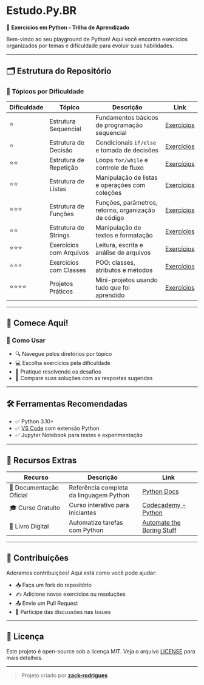 # Estudo.Py.BR
🐍 **Exercícios em Python - Trilha de Aprendizado**

Bem-vindo ao seu playground de Python! Aqui você encontra exercícios organizados por temas e dificuldade para evoluir suas habilidades.

---

## 🗂️ Estrutura do Repositório

### 📌 Tópicos por Dificuldade

| Dificuldade | Tópico                   | Descrição                                                       | Link                                                                 |
|-------------|--------------------------|------------------------------------------------------------------|----------------------------------------------------------------------|
| ⭐️          | Estrutura Sequencial     | Fundamentos básicos de programação sequencial                   | [Exercícios](./Estrutura%20Sequencial/exercicios.md)                |
| ⭐️          | Estrutura de Decisão     | Condicionais `if/else` e tomada de decisões                     | [Exercícios](./Estrutura%20De%20Decisão/exercicios.md)              |
| ⭐️⭐️        | Estrutura de Repetição   | Loops `for/while` e controle de fluxo                           | [Exercícios](./Estrutura%20De%20Repetição/exercicios.md)            |
| ⭐️⭐️        | Estrutura de Listas      | Manipulação de listas e operações com coleções                  | [Exercícios](./Estrutura%20De%20Listas/exercicios.md)               |
| ⭐️⭐️⭐️      | Estrutura de Funções     | Funções, parâmetros, retorno, organização de código             | [Exercícios](./Estrutura%20De%20Funções/exercicios.md)              |
| ⭐️⭐️        | Estrutura de Strings     | Manipulação de textos e formatação                              | [Exercícios](./Estrutura%20De%20Strings/exercicios.md)              |
| ⭐️⭐️⭐️      | Exercícios com Arquivos  | Leitura, escrita e análise de arquivos                          | [Exercícios](./Estrutura%20De%20Arquivos/exercicios.md)             |
| ⭐️⭐️⭐️      | Exercícios com Classes   | POO: classes, atributos e métodos                               | [Exercícios](./Estrutura%20De%20Classes/exercicios.md)              |
| ⭐️⭐️⭐️⭐️    | Projetos Práticos        | Mini-projetos usando tudo que foi aprendido                     | [Exercícios](./Exercicios%20De%20Projetos/exercicios.md)            |

---

## 🚀 Comece Aqui!

### 📌 Como Usar

- 🔍 Navegue pelos diretórios por tópico  
- 💻 Escolha exercícios pela dificuldade  
- 🧠 Pratique resolvendo os desafios  
- 🔄 Compare suas soluções com as respostas sugeridas  

---

## 🛠️ Ferramentas Recomendadas

- ✅ Python 3.10+  
- ✅ [VS Code](https://code.visualstudio.com/) com extensão Python  
- ✅ Jupyter Notebook para testes e experimentação  

---

## 🌟 Recursos Extras

| Recurso               | Descrição                                         | Link                              |
|-----------------------|---------------------------------------------------|-----------------------------------|
| 📖 Documentação Oficial | Referência completa da linguagem Python          | [Python Docs](https://docs.python.org/pt-br/3/) |
| 🎓 Curso Gratuito       | Curso interativo para iniciantes                | [Codecademy - Python](https://www.codecademy.com/learn/learn-python-3) |
| 📘 Livro Digital        | Automatize tarefas com Python                   | [Automate the Boring Stuff](https://automatetheboringstuff.com/)       |

---

## 🤝 Contribuições

Adoramos contribuições! Aqui está como você pode ajudar:

- 📥 Faça um fork do repositório  
- ✍️ Adicione novos exercícios ou resoluções  
- 📤 Envie um Pull Request  
- 🎉 Participe das discussões nas Issues  

---

## 📜 Licença

Este projeto é open-source sob a licença MIT. Veja o arquivo [LICENSE](./LICENSE) para mais detalhes.

---

> Projeto criado por **[zack-rodrigues](https://github.com/zack-rodrigues)**
